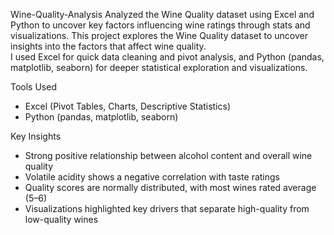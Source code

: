  Wine-Quality-Analysis
Analyzed the Wine Quality dataset using Excel and Python to uncover key factors influencing wine ratings through stats and visualizations.
This project explores the Wine Quality dataset to uncover insights into the factors that affect wine quality.  
I used Excel for quick data cleaning and pivot analysis, and Python (pandas, matplotlib, seaborn) for deeper statistical exploration and visualizations.

 Tools Used
- Excel (Pivot Tables, Charts, Descriptive Statistics)
- Python (pandas, matplotlib, seaborn)

Key Insights
- Strong positive relationship between alcohol content and overall wine quality  
- Volatile acidity shows a negative correlation with taste ratings  
- Quality scores are normally distributed, with most wines rated average (5–6)  
- Visualizations highlighted key drivers that separate high-quality from low-quality wines  

